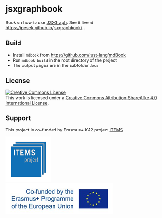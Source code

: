 # jsxgraphbook
Book on how to use [JSXGraph](https://jsxgraph.org). See it live at https://ipesek.github.io/jsxgraphbook/ .

## Build

* Install `mdbook` from https://github.com/rust-lang/mdBook
* Run `mdbook build` in the root directory of the project
* The output pages are in the subfolder `docs`

## License

<a rel="license" href="http://creativecommons.org/licenses/by-sa/4.0/"><img alt="Creative Commons License" style="border-width:0" src="https://i.creativecommons.org/l/by-sa/4.0/88x31.png" /></a><br />This work is licensed under a <a rel="license" href="http://creativecommons.org/licenses/by-sa/4.0/">Creative Commons Attribution-ShareAlike 4.0 International License</a>.

## Support
This project is co-funded by Erasmus+ KA2 project [ITEMS](https://itemspro.eu)

[![ITEMS](img/items_logo_blue.png)](https://itemspro.eu)
[![Cofunded by the Erasmus+ programme of the European union](img/eu_flag_co_funded_pos_rgb_left_small.jpg)](https://ec.europa.eu/programmes/erasmus-plus/)

